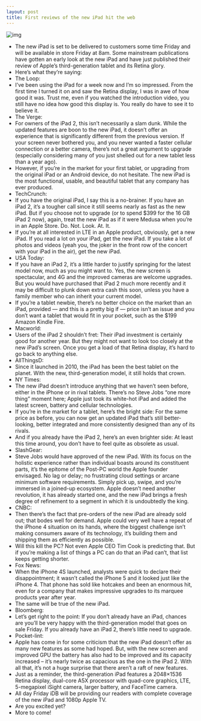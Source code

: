 ```yaml
---
layout: post
title: First reviews of the new iPad hit the web
---
```

![img](http://media.idownloadblog.com/wp-content/uploads/2012/03/new-ipad2.jpg)
* The new iPad is set to be delivered to customers some time Friday and will be available in store Friday at 8am. Some mainstream publications have gotten an early look at the new iPad and have just published their review of Apple’s third-generation tablet and its Retina glory.
* Here’s what they’re saying:
* The Loop:
* I’ve been using the iPad for a week now and I’m so impressed. From the first time I turned it on and saw the Retina display, I was in awe of how good it was. Trust me, even if you watched the introduction video, you still have no idea how good this display is. You really do have to see it to believe it.
* The Verge:
* For owners of the iPad 2, this isn’t necessarily a slam dunk. While the updated features are boon to the new iPad, it doesn’t offer an experience that is significantly different from the previous version. If your screen never bothered you, and you never wanted a faster cellular connection or a better camera, there’s not a great argument to upgrade (especially considering many of you just shelled out for a new tablet less than a year ago). 
* However, if you’re in the market for your first tablet, or upgrading from the original iPad or an Android device, do not hesitate. The new iPad is the most functional, usable, and beautiful tablet that any company has ever produced. 
* TechCrunch:
* If you have the original iPad, I say this is a no-brainer. If you have an iPad 2, it’s a tougher call since it still seems nearly as fast as the new iPad. But if you choose not to upgrade (or to spend $399 for the 16 GB iPad 2 now), again, treat the new iPad as if it were Medusa when you’re in an Apple Store. Do. Not. Look. At. It.
* If you’re at all interested in LTE in an Apple product, obviously, get a new iPad. If you read a lot on your iPad, get the new iPad. If you take a lot of photos and videos (yeah you, the joker in the front row of the concert with your iPad in the air), get the new iPad.
* USA Today:
* If you have an iPad 2, it’s a little harder to justify springing for the latest model now, much as you might want to. Yes, the new screen is spectacular, and 4G and the improved cameras are welcome upgrades. But you would have purchased that iPad 2 much more recently and it may be difficult to plunk down extra cash this soon, unless you have a family member who can inherit your current model.
* If you’re a tablet newbie, there’s no better choice on the market than an iPad, provided — and this is a pretty big if — price isn’t an issue and you don’t want a tablet that would fit in your pocket, such as the $199 Amazon Kindle Fire.
* Macworld:
* Users of the iPad 2 shouldn’t fret: Their iPad investment is certainly good for another year. But they might not want to look too closely at the new iPad’s screen. Once you get a load of that Retina display, it’s hard to go back to anything else. 
* AllThingsD:
* Since it launched in 2010, the iPad has been the best tablet on the planet. With the new, third-generation model, it still holds that crown.
* NY Times:
* The new iPad doesn’t introduce anything that we haven’t seen before, either in the iPhone or in rival tablets. There’s no Steve Jobs “one more thing” moment here; Apple just took its white-hot iPad and added the latest screen, battery and cellular technologies.
* If you’re in the market for a tablet, here’s the bright side: For the same price as before, you can now get an updated iPad that’s still better-looking, better integrated and more consistently designed than any of its rivals.
* And if you already have the iPad 2, here’s an even brighter side: At least this time around, you don’t have to feel quite as obsolete as usual.
* SlashGear:
* Steve Jobs would have approved of the new iPad. With its focus on the holistic experience rather than individual boasts around its constituent parts, it’s the epitome of the Post-PC world the Apple founder envisaged. No lag or delay; no frustrating cloud settings or arcane minimum software requirements. Simply pick up, swipe, and you’re immersed in a joined-up ecosystem. Apple doesn’t need another revolution, it has already started one, and the new iPad brings a fresh degree of refinement to a segment in which it is undoubtedly the king.
* CNBC:
* Then there’s the fact that pre-orders of the new iPad are already sold out; that bodes well for demand. Apple could very well have a repeat of the iPhone 4 situation on its hands, where the biggest challenge isn’t making consumers aware of its technology, it’s building them and shipping them as efficiently as possible.
* Will this kill the PC? Not even Apple CEO Tim Cook is predicting that. But if you’re making a list of things a PC can do that an iPad can’t, that list keeps getting shorter.
* Fox News:
* When the iPhone 4S launched, analysts were quick to declare their disappointment; it wasn’t called the iPhone 5 and it looked just like the iPhone 4. That phone has sold like hotcakes and been an enormous hit, even for a company that makes impressive upgrades to its marquee products year after year.
* The same will be true of the new iPad.
* Bloomberg:
* Let’s get right to the point: If you don’t already have an iPad, chances are you’ll be very happy with the third-generation model that goes on sale Friday. If you already have an iPad 2, there’s little need to upgrade.
* Pocket-lint:
* Apple has come in for some criticism that the new iPad doesn’t offer as many new features as some had hoped. But, with the new screen and improved GPU the battery has also had to be improved and its capacity increased – it’s nearly twice as capacious as the one in the iPad 2. With all that, it’s not a huge surprise that there aren’t a raft of new features.
* Just as a reminder, the third-generation iPad features a 2048×1536 Retina display, dual-core A5X processor with quad-core graphics, LTE, 5-megapixel iSight camera, larger battery, and FaceTime camera.
* All day Friday iDB will be providing our readers with complete coverage of the new iPad and 1080p Apple TV.
* Are you excited yet?
* More to come!


